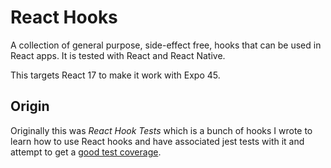 # React Hooks

A collection of general purpose, side-effect free, hooks that can be used in React apps.  It is tested with React and React Native.

This targets React 17 to make it work with Expo 45.

## Origin

Originally this was *React Hook Tests* which is a bunch of hooks I wrote to learn how to use React hooks and have associated jest tests with it and attempt to get a [good test coverage](https://trajano.github.io/react-hooks/lcov-report/).
